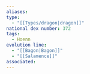 ```yaml
---
aliases: 
type:
  - "[[Types/dragon|dragon]]"
national dex number: 372
tags:
  - Hoenn
evolution line:
  - "[[Bagon|Bagon]]"
  - "[[Salamence]]"
associated: 
---
```

